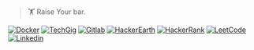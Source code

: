 > 🏋️ Raise Your bar.

[![Docker](https://img.shields.io/badge/Docker-2CA5E0?style=for-the-badge&logo=docker&logoColor=white)](https://hub.docker.com/u/rohitrehni208)
[![TechGig](https://img.shields.io/badge/Techgig-d4799f?style=for-the-badge&logo=techgig&logoColor=white)](https://www.techgig.com/rohitrehni)
[![Gitlab](https://img.shields.io/badge/GitLab-330F63?style=for-the-badge&logo=gitlab&logoColor=white)](https://gitlab.com/Rohit208)
[![HackerEarth](https://img.shields.io/badge/HackerEarth-%232C3454.svg?&style=for-the-badge&logo=HackerEarth&logoColor=Blue)](https://www.hackerearth.com/@Stack_Reminise)
[![HackerRank](https://img.shields.io/badge/-Hackerrank-2EC866?style=for-the-badge&logo=HackerRank&logoColor=white)](https://www.hackerrank.com/rohitrehni_rr)
[![LeetCode](https://img.shields.io/badge/-LeetCode-FFA116?style=for-the-badge&logo=LeetCode&logoColor=black)](https://leetcode.com/RohitRehni/)
[![Linkedin](https://img.shields.io/badge/-Linkedin-blue?style=for-the-badge&logo=Linkedin&logoColor=white)](https://www.linkedin.com/in/rohit-rehni-a0b1a5101/)
